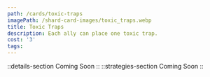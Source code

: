 ```yaml
---
path: /cards/toxic-traps
imagePath: /shard-card-images/toxic_traps.webp
title: Toxic Traps
description: Each ally can place one toxic trap.
cost: '3'
tags:
---
```

::details-section
Coming Soon
::
::strategies-section
Coming Soon
::